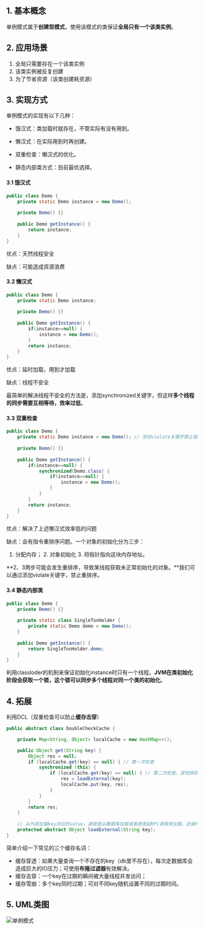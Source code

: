 ## 1. 基本概念

单例模式属于**创建型模式**，使用该模式的类保证**全局只有一个该类实例**。



## 2. 应用场景

1. 全局只需要存在一个该类实例
2. 该类实例被反复创建
3. 为了节省资源（该类创建耗资源）



## 3. 实现方式

单例模式的实现有以下几种：

- 饿汉式：类加载时就存在，不管实际有没有用到。

- 懒汉式：在实际用到时再创建。

- 双重检查：懒汉式的优化。

- 静态内部类方式：目前最优选择。

    

#### 3.1 饿汉式

```java
public class Demo {
	private static Demo instance = new Demo();
    
    private Demo() {}
   
    public Demo getInstance() {
        return instance;
    }
}
```

优点：天然线程安全

缺点：可能造成资源浪费



#### 3.2 懒汉式
```java
public class Demo {
	private static Demo instance;
    
    private Demo() {}
    
    public Demo getInstance() {
        if(instance==null) {
            instance = new Demo();
        }
        return instance;
    }
}
```
优点：延时加载，用到才加载

缺点：线程不安全

最简单的解决线程不安全的方法是，添加synchronized关键字，但这样**多个线程的同步需要互相等待，效率过低**。



#### 3.3 双重检查

```java
public class Demo {
	private static Demo instance = new Demo(); // 添加violate关键字禁止指令重排序才能完全保证单例
    
    private Demo() {}
    
    public Demo getInstance() {
		if(instance==null) {
            synchronized(Demo.class) {
                if(instance==null) {                
		            instance = new Demo();                
                }
            }
        }
        return instance;
    }
}
```
优点：解决了上述懒汉式效率低的问题

缺点：会有指令重排序问题。一个对象的初始化分为三步：

1. 分配内存；
 	2. 对象初始化
 	3. 将指针指向这块内存地址。

**2、3两步可能会发生重排序，导致某线程获取未正常初始化的对象。**我们可以通过添加violate关键字，禁止重排序。



#### 3.4 静态内部类

```java
public class Demo {
	private Demo() {}
    
    private static class SingleTonHolder {
        private static Demo demo = new Demo();
    }
    
    public Demo getInstance() {
        return SingleTonHolder.demo;
    }
}
```

利用classloder的机制来保证初始化instance时只有一个线程。**JVM在类初始化阶段会获取一个锁，这个锁可以同步多个线程对同一个类的初始化**。



## 4. 拓展

利用DCL（双重检查可以防止**缓存击穿**）

```java
public abstract class DoubleCheckCache {

    private Map<String, Object> localCache = new HashMap<>();

    public Object get(String key) {
        Object res = null;
        if (localCache.get(key) == null) { // 第一次检查
            synchronized (this) {
                if (localCache.get(key) == null) { // 第二次检查，其他排队请求获取锁的线程走到这里时已经能够看到缓存中的值了，也就不用再发起远程调用了
                    res = loadExternal(key);
                    localCache.put(key, res);
                }
            }
        }
        return res;
    }
    
    // 从外部加载key对应的value，通常是从数据库加载或者是发起RPC调用来加载，此操作是耗时的
    protected abstract Object loadExternal(String key);
}
```

简单介绍一下常见的三个缓存名词：

- 缓存穿透：如果大量查询一个不存在的key（db里不存在），每次走数据库会造成巨大的IO压力；可使用**布隆过滤器**有效解决。
- 缓存击穿：一个key在过期的瞬间被大量线程并发访问；
- 缓存雪崩：多个key同时过期；可对不同key随机设置不同的过期时间。



## 5. UML类图

![单例模式](https://tva1.sinaimg.cn/large/008i3skNly1guw8affk06j60k00mq0to02.jpg)

